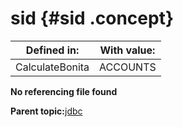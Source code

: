 # sid {#sid .concept}

|Defined in:|With value:|
|-----------|-----------|
|CalculateBonita|ACCOUNTS|

**No referencing file found**

**Parent topic:**[jdbc](../../../../../../modules/demo_Enterprise/dita/crossref/globVars/globVarsRef/Group_Id146.md)

